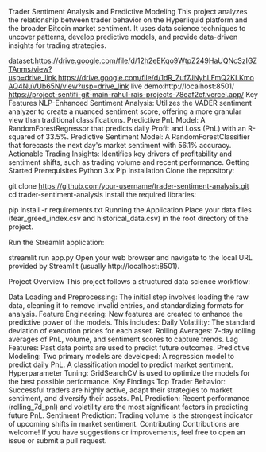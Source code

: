 Trader Sentiment Analysis and Predictive Modeling
This project analyzes the relationship between trader behavior on the Hyperliquid platform and the broader Bitcoin market sentiment. It uses data science techniques to uncover patterns, develop predictive models, and provide data-driven insights for trading strategies.

dataset:https://drive.google.com/file/d/12h2eEKqo9WtpZ249HaUQNcSzIGZTAnms/view?usp=drive_link,https://drive.google.com/file/d/1dR_Zuf7JNyhLFmQ2KLKmoAQ4NuVUb65N/view?usp=drive_link
live demo:http://localhost:8501/
https://project-sentifi-git-main-rahul-rais-projects-78eaf2ef.vercel.app/
Key Features
NLP-Enhanced Sentiment Analysis: Utilizes the VADER sentiment analyzer to create a nuanced sentiment score, offering a more granular view than traditional classifications.
Predictive PnL Model: A RandomForestRegressor that predicts daily Profit and Loss (PnL) with an R-squared of 33.5%.
Predictive Sentiment Model: A RandomForestClassifier that forecasts the next day's market sentiment with 56.1% accuracy.
Actionable Trading Insights: Identifies key drivers of profitability and sentiment shifts, such as trading volume and recent performance.
Getting Started
Prerequisites
Python 3.x
Pip
Installation
Clone the repository:

git clone https://github.com/your-username/trader-sentiment-analysis.git
cd trader-sentiment-analysis
Install the required libraries:

pip install -r requirements.txt
Running the Application
Place your data files (fear_greed_index.csv and historical_data.csv) in the root directory of the project.

Run the Streamlit application:

streamlit run app.py
Open your web browser and navigate to the local URL provided by Streamlit (usually http://localhost:8501).

Project Overview
This project follows a structured data science workflow:

Data Loading and Preprocessing: The initial step involves loading the raw data, cleaning it to remove invalid entries, and standardizing formats for analysis.
Feature Engineering: New features are created to enhance the predictive power of the models. This includes:
Daily Volatility: The standard deviation of execution prices for each asset.
Rolling Averages: 7-day rolling averages of PnL, volume, and sentiment scores to capture trends.
Lag Features: Past data points are used to predict future outcomes.
Predictive Modeling: Two primary models are developed:
A regression model to predict daily PnL.
A classification model to predict market sentiment.
Hyperparameter Tuning: GridSearchCV is used to optimize the models for the best possible performance.
Key Findings
Top Trader Behavior: Successful traders are highly active, adapt their strategies to market sentiment, and diversify their assets.
PnL Prediction: Recent performance (rolling_7d_pnl) and volatility are the most significant factors in predicting future PnL.
Sentiment Prediction: Trading volume is the strongest indicator of upcoming shifts in market sentiment.
Contributing
Contributions are welcome! If you have suggestions or improvements, feel free to open an issue or submit a pull request.
